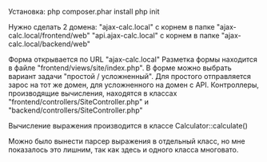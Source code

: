 Установка:
php composer.phar install
php init

Нужно сделать 2 домена:
"ajax-calc.local" с корнем в папке "ajax-calc.local/frontend/web"
"api.ajax-calc.local" с корнем в папке "ajax-calc.local/backend/web"

Форма открывается по URL "ajax-calc.local"
Разметка формы находится в файле "frontend/views/site/index.php".
В форме можно выбрать вариант задачи "простой / усложненный". Для простого отправляется зарос на тот же домен, для усложненного на домен с API.
Контроллеры, производящие вычисления, находятся в классах "frontend/controllers/SiteController.php" и "backend/controllers/SiteController.php"

Вычисление выражения производится в классе Calculator::calculate()

Можно было вынести парсер выражения в отдельный класс, но мне показалось это лишним, так как здесь и одного класса многовато.
